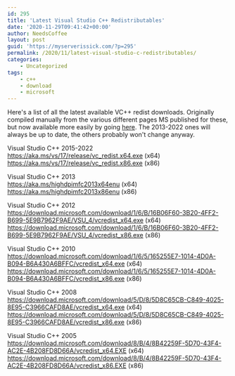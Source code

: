 ```yaml
---
id: 295
title: 'Latest Visual Studio C++ Redistributables'
date: '2020-11-29T09:41:42+00:00'
author: NeedsCoffee
layout: post
guid: 'https://myserverissick.com/?p=295'
permalink: /2020/11/latest-visual-studio-c-redistributables/
categories:
    - Uncategorized
tags:
    - c++
    - download
    - microsoft
---
```


Here's a list of all the latest available VC++ redist downloads. Originally compiled manually from the various different pages MS published for these, but now available more easily by going [here](https://learn.microsoft.com/en-GB/cpp/windows/latest-supported-vc-redist).
The 2013-2022 ones will always be up to date, the others probably won't change anyway.

Visual Studio C++ 2015-2022  
<https://aka.ms/vs/17/release/vc_redist.x64.exe> (x64)
<https://aka.ms/vs/17/release/vc_redist.x86.exe> (x86)

Visual Studio C++ 2013  
<https://aka.ms/highdpimfc2013x64enu> (x64)  
<https://aka.ms/highdpimfc2013x86enu> (x86)

Visual Studio C++ 2012  
<https://download.microsoft.com/download/1/6/B/16B06F60-3B20-4FF2-B699-5E9B7962F9AE/VSU_4/vcredist_x64.exe> (x64)  
<https://download.microsoft.com/download/1/6/B/16B06F60-3B20-4FF2-B699-5E9B7962F9AE/VSU_4/vcredist_x86.exe> (x86)

Visual Studio C++ 2010  
<https://download.microsoft.com/download/1/6/5/165255E7-1014-4D0A-B094-B6A430A6BFFC/vcredist_x64.exe> (x64)  
<https://download.microsoft.com/download/1/6/5/165255E7-1014-4D0A-B094-B6A430A6BFFC/vcredist_x86.exe> (x86)

Visual Studio C++ 2008  
<https://download.microsoft.com/download/5/D/8/5D8C65CB-C849-4025-8E95-C3966CAFD8AE/vcredist_x64.exe> (x64)  
<https://download.microsoft.com/download/5/D/8/5D8C65CB-C849-4025-8E95-C3966CAFD8AE/vcredist_x86.exe> (x86)

Visual Studio C++ 2005  
<https://download.microsoft.com/download/8/B/4/8B42259F-5D70-43F4-AC2E-4B208FD8D66A/vcredist_x64.EXE> (x64)  
<https://download.microsoft.com/download/8/B/4/8B42259F-5D70-43F4-AC2E-4B208FD8D66A/vcredist_x86.EXE> (x86)
